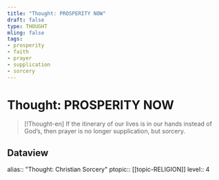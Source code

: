 ```yaml
---
title: "Thought: PROSPERITY NOW"
draft: false
type: THOUGHT
mling: false
tags:
- prosperity
- faith
- prayer
- supplication
- sorcery
---
```

# Thought: PROSPERITY NOW
> [!Thought-en]
> If the itinerary of our lives is in our hands instead of God’s, then prayer is no longer supplication, but sorcery.

## Dataview
alias:: "Thought: Christian Sorcery"
ptopic:: [[topic-RELIGION]]
level:: 4
